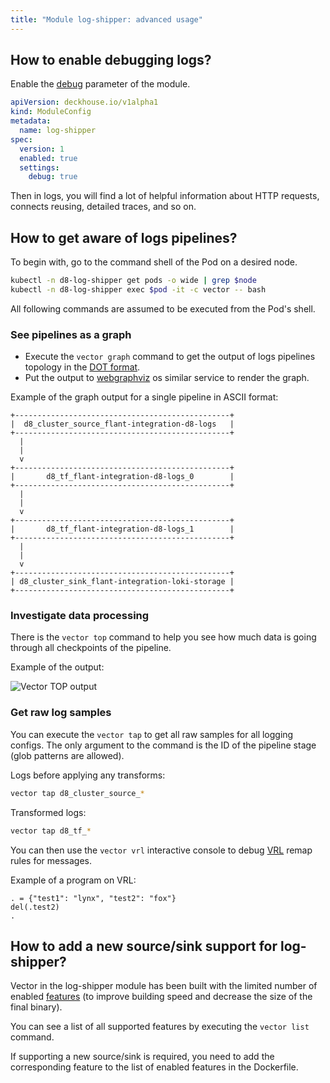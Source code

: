 ```yaml
---
title: "Module log-shipper: advanced usage"
---
```


## How to enable debugging logs?

Enable the [debug](configuration.html#parameters-debug) parameter of the module.

```yaml
apiVersion: deckhouse.io/v1alpha1
kind: ModuleConfig
metadata:
  name: log-shipper
spec:
  version: 1
  enabled: true
  settings:
    debug: true
```

Then in logs, you will find a lot of helpful information about HTTP requests, connects reusing, detailed traces, and so on.

## How to get aware of logs pipelines?

To begin with, go to the command shell of the Pod on a desired node.

```bash
kubectl -n d8-log-shipper get pods -o wide | grep $node
kubectl -n d8-log-shipper exec $pod -it -c vector -- bash
```

All following commands are assumed to be executed from the Pod's shell.

### See pipelines as a graph

* Execute the `vector graph` command to get the output of logs pipelines topology in the [DOT format](https://graphviz.org/doc/info/lang.html).
* Put the output to [webgraphviz](http://www.webgraphviz.com/) os similar service to render the graph.

Example of the graph output for a single pipeline in ASCII format:

```text
+------------------------------------------------+
|  d8_cluster_source_flant-integration-d8-logs   |
+------------------------------------------------+
  |
  |
  v
+------------------------------------------------+
|       d8_tf_flant-integration-d8-logs_0        |
+------------------------------------------------+
  |
  |
  v
+------------------------------------------------+
|       d8_tf_flant-integration-d8-logs_1        |
+------------------------------------------------+
  |
  |
  v
+------------------------------------------------+
| d8_cluster_sink_flant-integration-loki-storage |
+------------------------------------------------+
```

### Investigate data processing

There is the `vector top` command to help you see how much data is going through all checkpoints of the pipeline.

Example of the output:

![Vector TOP output](../../images/460-log-shipper/vector_top.png)

### Get raw log samples

You can execute the `vector tap` to get all raw samples for all logging configs.
The only argument to the command is the ID of the pipeline stage (glob patterns are allowed).

Logs before applying any transforms:

```bash
vector tap d8_cluster_source_*
```

Transformed logs:

```bash
vector tap d8_tf_*
```

You can then use the `vector vrl` interactive console to debug [VRL](https://vector.dev/docs/reference/vrl/) remap rules for messages.

Example of a program on VRL:

```text
. = {"test1": "lynx", "test2": "fox"}
del(.test2)
.
```

## How to add a new source/sink support for log-shipper?

Vector in the log-shipper module has been built with the limited number of enabled [features](https://doc.rust-lang.org/cargo/reference/features.html) (to improve building speed and decrease the size of the final binary).

You can see a list of all supported features by executing the `vector list` command.

If supporting a new source/sink is required, you need to add the corresponding feature to the list of enabled features in the Dockerfile.

